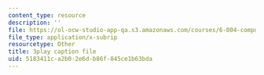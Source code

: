 ```yaml
---
content_type: resource
description: ''
file: https://ol-ocw-studio-app-qa.s3.amazonaws.com/courses/6-004-computation-structures-spring-2017/5183411ca2b02e6db86f845ce1b63bda_TSmui37yrL8.srt
file_type: application/x-subrip
resourcetype: Other
title: 3play caption file
uid: 5183411c-a2b0-2e6d-b86f-845ce1b63bda
---
```

